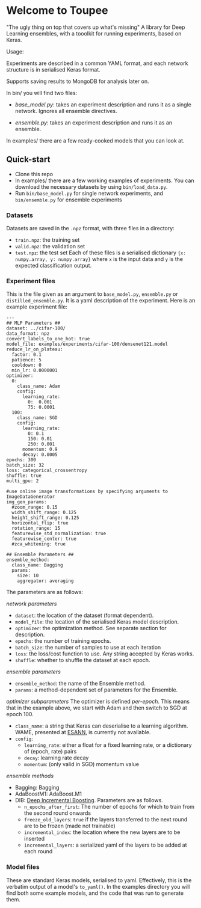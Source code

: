 # Welcome to Toupee
"The ugly thing on top that covers up what's missing"
A library for Deep Learning ensembles, with a tooolkit for running experiments,
based on Keras.

Usage:

Experiments are described in a common YAML format, and each network structure is
in serialised Keras format.

Supports saving results to MongoDB for analysis later on.

In bin/ you will find two files:

 * *base_model.py*: takes an experiment description and runs it as a single network.
   Ignores all ensemble directives.

 * *ensemble.py*: takes an experiment description and runs it as an ensemble.

In examples/ there are a few ready-cooked models that you can look at.

## Quick-start

* Clone this repo
* In examples/ there are a few working examples of experiments. You can download the
necessary datasets by using `bin/load_data.py`.
* Run `bin/base_model.py` for single network experiments, and `bin/ensemble.py` for ensemble
  experiments

### Datasets

Datasets are saved in the `.npz` format, with three files in a directory:
* `train.npz`: the training set
* `valid.npz`: the validation set
* `test.npz`: the test set
Each of these files is a serialised dictionary `{x: numpy.array, y: numpy.array}`
where `x` is the input data and `y` is the expected classification output.

### Experiment files

This is the file given as an argument to `base_model.py`, `ensemble.py` or
`distilled_ensemble.py`. It is a yaml description of the experiment.
Here is an example experiment file:

```
---
## MLP Parameters ##
dataset: ../cifar-100/
data_format: npz
convert_labels_to_one_hot: true
model_file: examples/experiments/cifar-100/densenet121.model
reduce_lr_on_plateau:
  factor: 0.1
  patience: 5
  cooldown: 0
  min_lr: 0.0000001
optimizer:
  0:
    class_name: Adam
    config:
      learning_rate:
        0:  0.001
        75: 0.0001
  100:
    class_name: SGD
    config:
      learning_rate: 
        0: 0.1
        150: 0.01
        250: 0.001
      momentum: 0.9
      decay: 0.0005
epochs: 300
batch_size: 32
loss: categorical_crossentropy
shuffle: true
multi_gpu: 2

#use online image transformations by specifying arguments to ImageDataGenerator
img_gen_params:
  #zoom_range: 0.15
  width_shift_range: 0.125
  height_shift_range: 0.125
  horizontal_flip: true
  rotation_range: 15
  featurewise_std_normalization: true
  featurewise_center: true
  #zca_whitening: true

## Ensemble Parameters ##
ensemble_method: 
  class_name: Bagging
  params:
    size: 10
    aggregator: averaging
```

The parameters are as follows:

*network parameters*
 - `dataset`: the location of the dataset (format dependent).
 - `model_file`: the location of the serialised Keras model description.
 - `optimizer`: the optimization method. See separate section for
   description.
 - `epochs`: the number of training epochs.
 - `batch_size`: the number of samples to use at each iteration
 - `loss`: the loss/cost function to use. Any string accepted by Keras
   works.
 - `shuffle`: whether to shuffle the dataset at each epoch.

*ensemble parameters*
 - `ensemble_method`: the name of the Ensemble method.
 - `params`: a method-dependent set of parameters for the Ensemble.

*optimizer subparameters*
The optimizer is defined *per-epoch*. This means that in the example above, we
start with Adam and then switch to SGD at epoch 100.
 - `class_name`: a string that Keras can deserialise to a learning algorithm.
   WAME, presented at [ESANN](https://www.elen.ucl.ac.be/esann), is currently not available.
 - `config`:
   - `learning_rate`: either a float for a fixed learning rate, or a dictionary of (epoch,
     rate) pairs
   - `decay`: learning rate decay
   - `momentum`: (only valid in SGD) momentum value


*ensemble methods*
 - Bagging: Bagging
 - AdaBoostM1: AdaBoost.M1
 - DIB: [Deep Incremental Boosting](http://easychair.org/publications/paper/Deep_Incremental_Boosting).
   Parameters are as follows.
    - `n_epochs_after_first`: The number of epochs for which to train from the
      second round onwards
    - `freeze_old_layers`: `true` if the layers transferred to the next round
      are to be frozen (made not trainable)
    - `incremental_index`: the location where the new layers are to be inserted
    - `incremental_layers`: a serialized yaml of the layers to be added at each
      round

### Model files
These are standard Keras models, serialised to yaml. Effectively, this is the
verbatim output of a model's `to_yaml()`. In the examples directory you will find
both some example models, and the code that was run to generate them.
